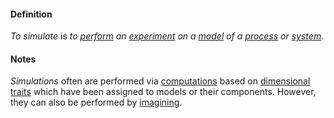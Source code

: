 #### Definition

*To simulate* is *to [perform](https://github.com/gcassel/Modular-Organizing-Terminology/blob/master/terms/perform.md) an [experiment](https://github.com/gcassel/Modular-Organizing-Terminology/blob/master/terms/experiment.md) on a [model](https://github.com/gcassel/Modular-Organizing-Terminology/blob/master/terms/model.md) of a [process](https://github.com/gcassel/Modular-Organizing-Terminology/blob/master/terms/process.md) or [system](https://github.com/gcassel/Modular-Organizing-Terminology/blob/master/terms/system.md)*.

#### Notes

*Simulations* often are performed via [computations](https://github.com/gcassel/Modular-Organizing-Terminology/blob/master/terms/compute.md) based on [dimensional](https://github.com/gcassel/Modular-Organizing-Terminology/blob/master/terms/dimension.md) [traits](https://github.com/gcassel/Modular-Organizing-Terminology/blob/master/terms/trait.md) which have been assigned to models or their components.  However, they can also be performed by [imagining](https://github.com/gcassel/Modular-Organizing-Terminology/blob/master/terms/imagine.md).
